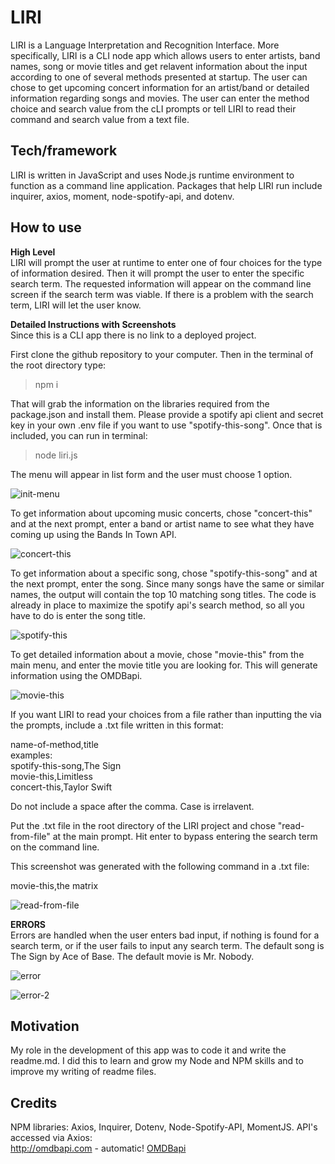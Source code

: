 # LIRI

LIRI is a Language Interpretation and Recognition Interface. More specifically, LIRI is a CLI node app which allows users to enter artists, band names, song or movie titles and get relavent information about the input according to one of several methods presented at startup. The user can chose to get upcoming concert information for an artist/band or detailed information regarding songs and movies. The user can enter the method choice and search value from the cLI prompts or tell LIRI to read their command and search value from a text file. 

## Tech/framework

LIRI is written in JavaScript and uses Node.js runtime environment to function as a command line application. Packages that help LIRI run include inquirer, axios, moment, node-spotify-api, and dotenv. 

## How to use

**High Level**\
LIRI will prompt the user at runtime to enter one of four choices for the type of information desired. Then it will prompt the user to enter the specific search term. The requested information will appear on the command line screen if the search term was viable. If there is a problem with the search term, LIRI will let the user know. 

**Detailed Instructions with Screenshots**\
Since this is a CLI app there is no link to a deployed project. 

First clone the github repository to your computer. Then in the terminal of the root directory type:
>npm i

That will grab the information on the libraries required from the package.json and install them. Please provide a spotify api client and secret key in your own .env file if you want to use "spotify-this-song". Once that is included, you can run in terminal: 
>node liri.js

The menu will appear in list form and the user must choose 1 option.

![init-menu](https://user-images.githubusercontent.com/23327932/71131855-c4e94400-21aa-11ea-8eff-e8e9c8df9451.png)

To get information about upcoming music concerts, chose "concert-this" and at the next prompt, enter a band or artist name to see what they have coming up using the Bands In Town API.

![concert-this](https://user-images.githubusercontent.com/23327932/71132057-55278900-21ab-11ea-8a6a-f52cc07c18b6.png)

To get information about a specific song, chose "spotify-this-song" and at the next prompt, enter the song. Since many songs have the same or similar names, the output will contain the top 10 matching song titles. The code is already in place to maximize the spotify api's search method, so all you have to do is enter the song title. 

![spotify-this](https://user-images.githubusercontent.com/23327932/71132351-09c1aa80-21ac-11ea-9510-5c6fc22d6c4c.png)

To get detailed information about a movie, chose "movie-this" from the main menu, and enter the movie title you are looking for. This will generate information using the OMDBapi. 

![movie-this](https://user-images.githubusercontent.com/23327932/71132467-64f39d00-21ac-11ea-80c6-9c9e7afca99b.png)

If you want LIRI to read your choices from a file rather than inputting the via the prompts, include a .txt file written in this format:

name-of-method,title\
examples:\
spotify-this-song,The Sign\
movie-this,Limitless\
concert-this,Taylor Swift   

Do not include a space after the comma. Case is irrelavent. 

Put the .txt file in the root directory of the LIRI project and chose "read-from-file" at the main prompt. Hit enter to bypass entering the search term on the command line. 

This screenshot was generated with the following command in a .txt file:

movie-this,the matrix

![read-from-file](https://user-images.githubusercontent.com/23327932/71132730-34f8c980-21ad-11ea-8a97-f94f72b9a8c9.png)

**ERRORS**\
Errors are handled when the user enters bad input, if nothing is found for a search term, or if the user fails to input any search term.
The default song is The Sign by Ace of Base. The default movie is Mr. Nobody. 

![error](https://user-images.githubusercontent.com/23327932/71133475-91f57f00-21af-11ea-99e4-c2c7a94df689.png)

![error-2](https://user-images.githubusercontent.com/23327932/71138780-61b6dc00-21c1-11ea-8534-6299e8afbe0a.png)


## Motivation

My role in the development of this app was to code it and write the readme.md. I did this to learn and grow my Node and NPM skills and to improve my writing of readme files. 

## Credits

NPM libraries: Axios, Inquirer, Dotenv, Node-Spotify-API, MomentJS.
API's accessed via Axios:\
http://omdbapi.com - automatic!
[OMDBapi](http://omdbapi.com)

